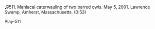 ♫511. Maniacal caterwauling of two barred owls. May 5, 2001. Lawrence
Swamp, Amherst, Massachusetts. (0:53)

Play-511


